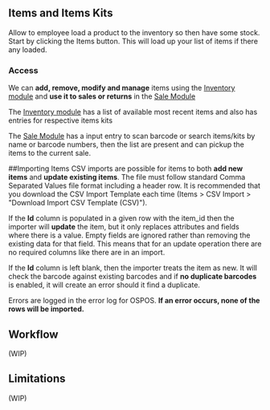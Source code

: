 ## Items and Items Kits

Allow to employee load a product to the inventory so then have some stock. Start by clicking the Items button. This will load up your list of items if there any loaded.

### Access

We can **add, remove, modify and manage** items using the [Inventory module](Getting-Started-usage#3-inventory) and **use it to sales or returns** in the [Sale Module](Getting-Started-usage#4-sales)

The [Inventory module](Getting-Started-usage#3-inventory) has a list of available most recent items and also has entries for respective items kits

The [Sale Module](Getting-Started-usage#4-sales) has a input entry to scan barcode or search items/kits by name or barcode numbers, then the list are present and can pickup the items to the current sale.


##Importing Items
CSV imports are possible for items to both **add new items** and **update existing items**.  The file must follow standard Comma Separated Values file format including a header row.  It is recommended that you download the CSV Import Template each time (Items > CSV Import > "Download Import CSV Template (CSV)"). 

If the **Id** column is populated in a given row with the item_id then the importer will **update** the item, but it only replaces attributes and fields where there is a value.  Empty fields are ignored rather than removing the existing data for that field.  This means that for an update operation there are no required columns like there are in an import.

If the **Id** column  is left blank, then the importer treats the item as new.  It will check the barcode against existing barcodes and if **no duplicate barcodes** is enabled, it will create an error should it find a duplicate.

Errors are logged in the error log for OSPOS.  **If an error occurs, none of the rows will be imported.** 

## Workflow

(WIP)

## Limitations

(WIP)
